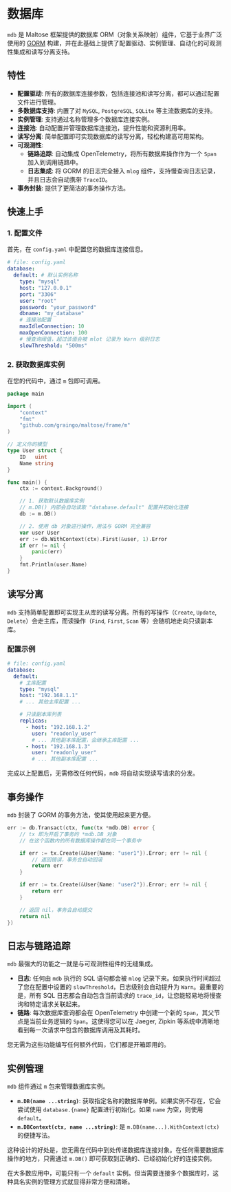 # 数据库

`mdb` 是 Maltose 框架提供的数据库 ORM（对象关系映射）组件，它基于业界广泛使用的 [GORM](https://gorm.io/) 构建，并在此基础上提供了配置驱动、实例管理、自动化的可观测性集成和读写分离支持。

## 特性

- **配置驱动**: 所有的数据库连接参数，包括连接池和读写分离，都可以通过配置文件进行管理。
- **多数据库支持**: 内置了对 `MySQL`, `PostgreSQL`, `SQLite` 等主流数据库的支持。
- **实例管理**: 支持通过名称管理多个数据库连接实例。
- **连接池**: 自动配置并管理数据库连接池，提升性能和资源利用率。
- **读写分离**: 简单配置即可实现数据库的读写分离，轻松构建高可用架构。
- **可观测性**:
  - **链路追踪**: 自动集成 OpenTelemetry，将所有数据库操作作为一个 `Span` 加入到调用链路中。
  - **日志集成**: 将 GORM 的日志完全接入 `mlog` 组件，支持慢查询日志记录，并且日志会自动携带 `TraceID`。
- **事务封装**: 提供了更简洁的事务操作方法。

## 快速上手

### 1. 配置文件

首先，在 `config.yaml` 中配置您的数据库连接信息。

```yaml
# file: config.yaml
database:
  default: # 默认实例名称
    type: "mysql"
    host: "127.0.0.1"
    port: "3306"
    user: "root"
    password: "your_password"
    dbname: "my_database"
    # 连接池配置
    maxIdleConnection: 10
    maxOpenConnection: 100
    # 慢查询阈值，超过该值会被 mlot 记录为 Warn 级别日志
    slowThreshold: "500ms"
```

### 2. 获取数据库实例

在您的代码中，通过 `m` 包即可调用。

```go
package main

import (
	"context"
	"fmt"
	"github.com/graingo/maltose/frame/m"
)

// 定义你的模型
type User struct {
	ID   uint
	Name string
}

func main() {
	ctx := context.Background()

	// 1. 获取默认数据库实例
	// m.DB() 内部会自动读取 "database.default" 配置并初始化连接
	db := m.DB()

	// 2. 使用 db 对象进行操作，用法与 GORM 完全兼容
	var user User
	err := db.WithContext(ctx).First(&user, 1).Error
	if err != nil {
		panic(err)
	}
	fmt.Println(user.Name)
}
```

## 读写分离

`mdb` 支持简单配置即可实现主从库的读写分离。所有的写操作（`Create`, `Update`, `Delete`）会走主库，而读操作（`Find`, `First`, `Scan` 等）会随机地走向只读副本库。

### 配置示例

```yaml
# file: config.yaml
database:
  default:
    # 主库配置
    type: "mysql"
    host: "192.168.1.1"
    # ... 其他主库配置 ...

    # 只读副本库列表
    replicas:
      - host: "192.168.1.2"
        user: "readonly_user"
        # ... 其他副本库配置，会继承主库配置 ...
      - host: "192.168.1.3"
        user: "readonly_user"
        # ... 其他副本库配置 ...
```

完成以上配置后，无需修改任何代码，`mdb` 将自动实现读写请求的分发。

## 事务操作

`mdb` 封装了 GORM 的事务方法，使其使用起来更方便。

```go
err := db.Transact(ctx, func(tx *mdb.DB) error {
    // tx 即为开启了事务的 *mdb.DB 对象
    // 在这个函数内的所有数据库操作都在同一个事务中

    if err := tx.Create(&User{Name: "user1"}).Error; err != nil {
        // 返回错误，事务会自动回滚
        return err
    }

    if err := tx.Create(&User{Name: "user2"}).Error; err != nil {
        return err
    }

    // 返回 nil，事务会自动提交
    return nil
})
```

## 日志与链路追踪

`mdb` 最强大的功能之一就是与可观测性组件的无缝集成。

- **日志**: 任何由 `mdb` 执行的 SQL 语句都会被 `mlog` 记录下来。如果执行时间超过了您在配置中设置的 `slowThreshold`，日志级别会自动提升为 `Warn`。最重要的是，所有 SQL 日志都会自动包含当前请求的 `trace_id`，让您能轻易地将慢查询和特定请求关联起来。
- **链路**: 每次数据库查询都会在 OpenTelemetry 中创建一个新的 `Span`，其父节点是当前业务逻辑的 `Span`。这使得您可以在 Jaeger, Zipkin 等系统中清晰地看到每一次请求中包含的数据库调用及其耗时。

您无需为这些功能编写任何额外代码，它们都是开箱即用的。

## 实例管理

`mdb` 组件通过 `m` 包来管理数据库实例。

- **`m.DB(name ...string)`**: 获取指定名称的数据库单例。如果实例不存在，它会尝试使用 `database.{name}` 配置进行初始化。如果 `name` 为空，则使用 `default`。
- **`m.DBContext(ctx, name ...string)`**: 是 `m.DB(name...).WithContext(ctx)` 的便捷写法。

这种设计的好处是，您无需在代码中到处传递数据库连接对象。在任何需要数据库操作的地方，只需通过 `m.DB()` 即可获取到正确的、已经初始化好的连接实例。

在大多数应用中，可能只有一个 `default` 实例。但当需要连接多个数据库时，这种具名实例的管理方式就显得非常方便和清晰。
